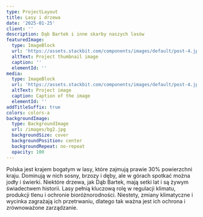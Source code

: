 ```yaml
---
type: ProjectLayout
title: Lasy i drzewa
date: '2025-01-25'
client: ''
description: Dąb Bartek i inne skarby naszych lasów
featuredImage:
  type: ImageBlock
  url: 'https://assets.stackbit.com/components/images/default/post-4.jpeg'
  altText: Project thumbnail image
  caption: ''
  elementId: ''
media:
  type: ImageBlock
  url: 'https://assets.stackbit.com/components/images/default/post-4.jpeg'
  altText: Project image
  caption: Caption of the image
  elementId: ''
addTitleSuffix: true
colors: colors-a
backgroundImage:
  type: BackgroundImage
  url: /images/bg2.jpg
  backgroundSize: cover
  backgroundPosition: center
  backgroundRepeat: no-repeat
  opacity: 100
---
```


Polska jest krajem bogatym w lasy, które zajmują prawie 30% powierzchni kraju. Dominują w nich sosny, brzozy i dęby, ale w górach spotkać można jodły i świerki. Niektóre drzewa, jak Dąb Bartek, mają setki lat i są żywym świadectwem historii. Lasy pełnią kluczową rolę w regulacji klimatu, produkcji tlenu i ochronie bioróżnorodności. Niestety, zmiany klimatyczne i wycinka zagrażają ich przetrwaniu, dlatego tak ważna jest ich ochrona i zrównoważone zarządzanie.

